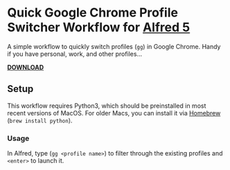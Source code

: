 Quick Google Chrome Profile Switcher Workflow for [Alfred 5](http://www.alfredapp.com)
==============================

A simple workflow to quickly switch profiles (`gg`) in Google Chrome. Handy if you have personal, work, and other profiles...

**[DOWNLOAD](https://github.com/aloyr/alfred-google-chrome-profile-switcher-workflow/releases)**

Setup
-----

This workflow requires Python3, which should be preinstalled in most recent versions of MacOS.
For older Macs, you can install it via [Homebrew](https://brew.sh) (`brew install python`).

### Usage

In Alfred, type (`gg <profile name>`) to filter through the existing profiles and `<enter>` to launch it.
